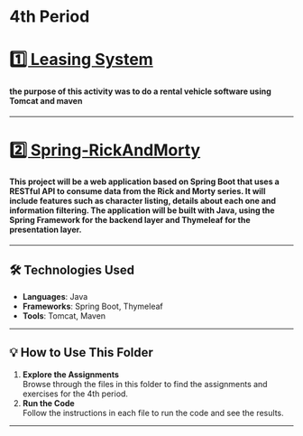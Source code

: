 <h1 text-align=center>4th Period</h1>

<div>
  <h1 text-align="center"><a href="https://github.com/brunoliratm/leasing-system">1️⃣ Leasing System</a></h1>
  <h4>the purpose of this activity was to do a rental vehicle software using Tomcat and maven</h4>
</div>

---

<div>
   <h1><a href=https://github.com/brunoliratm/RickAndMorty-Spring-API>2️⃣ Spring-RickAndMorty</a></h1>
   <h4>This project will be a web application based on Spring Boot that uses a RESTful API to consume data from the Rick and Morty series. It will include features such as character listing, details about each one and information filtering. The application will be built with Java, using the Spring Framework for the backend layer and Thymeleaf for the presentation layer.</h4>
</div>

---

## 🛠️ Technologies Used

- **Languages**: Java
- **Frameworks**: Spring Boot, Thymeleaf
- **Tools**: Tomcat, Maven

---

## 💡 How to Use This Folder

1. **Explore the Assignments**  
   Browse through the files in this folder to find the assignments and exercises for the 4th period.
2. **Run the Code**  
   Follow the instructions in each file to run the code and see the results.

---

